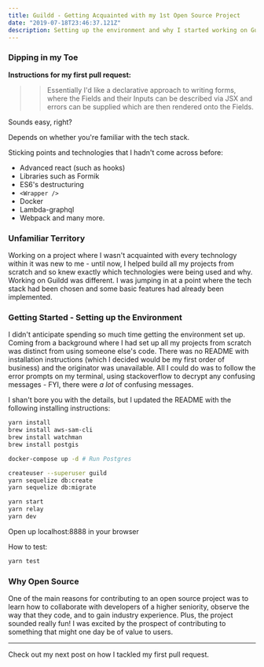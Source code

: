 ```yaml
---
title: Guildd - Getting Acquainted with my 1st Open Source Project
date: "2019-07-18T23:46:37.121Z"
description: Setting up the environment and why I started working on Guildd
---
```


### Dipping in my Toe

**Instructions for my first pull request:**

>> Essentially I'd like a declarative approach to writing forms, where the Fields and their Inputs can be described via JSX and errors can be supplied which are then rendered onto the Fields.

Sounds easy, right?

Depends on whether you're familiar with the tech stack. 

Sticking points and technologies that I hadn't come across before:
* Advanced react (such as hooks)
* Libraries such as Formik 
* ES6's destructuring 
* `<Wrapper />`
* Docker
* Lambda-graphql
* Webpack 
and many more. 

### Unfamiliar Territory

Working on a project where I wasn't acquainted with every technology within it was new to me - until now, I helped build all my projects from scratch and so knew exactly which technologies were being used and why. Working on Guildd was different. I was jumping in at a point where the tech stack had been chosen and some basic features had already been implemented. 

### Getting Started - Setting up the Environment

I didn't anticipate spending so much time getting the environment set up. Coming from a background where I had set up all my projects from scratch was distinct from using someone else's code. There was no README with installation instructions (which I decided would be my first order of business) and the originator was unavailable. All I could do was to follow the error prompts on my terminal, using stackoverflow to decrypt any confusing messages - FYI, there were *a lot* of confusing messages.

I shan't bore you with the details, but I updated the README with the following installing instructions:

```bash
yarn install
brew install aws-sam-cli
brew install watchman
brew install postgis

docker-compose up -d # Run Postgres

createuser --superuser guild
yarn sequelize db:create
yarn sequelize db:migrate

yarn start
yarn relay
yarn dev
```

Open up localhost:8888 in your browser

How to test:

```bash
yarn test
```

### Why Open Source

One of the main reasons for contributing to an open source project was to learn how to collaborate with developers of a higher seniority, observe the way that they code, and to gain industry experience. Plus, the project sounded really fun! I was excited by the prospect of contributing to something that might one day be of value to users. 

---

Check out my next post on how I tackled my first pull request.






